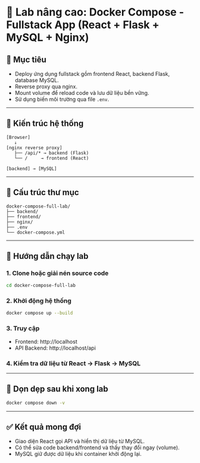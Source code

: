 # 🧪 Lab nâng cao: Docker Compose - Fullstack App (React + Flask + MySQL + Nginx)

## 🎯 Mục tiêu
- Deploy ứng dụng fullstack gồm frontend React, backend Flask, database MySQL.
- Reverse proxy qua nginx.
- Mount volume để reload code và lưu dữ liệu bền vững.
- Sử dụng biến môi trường qua file `.env`.

---

## 🧱 Kiến trúc hệ thống

```
[Browser]
   ↓
[nginx reverse proxy]
   ├── /api/* → backend (Flask)
   └── /     → frontend (React)
   
[backend] → [MySQL]
```

---

## 📁 Cấu trúc thư mục

```
docker-compose-full-lab/
├── backend/
├── frontend/
├── nginx/
├── .env
└── docker-compose.yml
```

---

## 🚀 Hướng dẫn chạy lab

### 1. Clone hoặc giải nén source code

```bash
cd docker-compose-full-lab
```

### 2. Khởi động hệ thống

```bash
docker compose up --build
```

### 3. Truy cập

- Frontend: http://localhost
- API Backend: http://localhost/api

### 4. Kiểm tra dữ liệu từ React → Flask → MySQL

---

## 🧹 Dọn dẹp sau khi xong lab

```bash
docker compose down -v
```

---

## ✅ Kết quả mong đợi

- Giao diện React gọi API và hiển thị dữ liệu từ MySQL.
- Có thể sửa code backend/frontend và thấy thay đổi ngay (volume).
- MySQL giữ được dữ liệu khi container khởi động lại.
